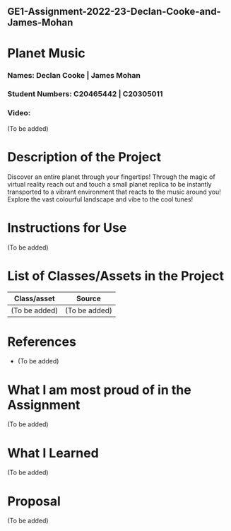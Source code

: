## GE1-Assignment-2022-23-Declan-Cooke-and-James-Mohan

# Planet Music

### Names: Declan Cooke | James Mohan

### Student Numbers: C20465442 | C20305011

### Video: 
(To be added)

# Description of the Project
Discover an entire planet through your fingertips! Through the magic of virtual reality reach out and touch a small planet replica to be instantly transported to a vibrant environment that reacts to the music around you! Explore the vast colourful landscape and vibe to the cool tunes!

# Instructions for Use
(To be added)

# List of Classes/Assets in the Project
| Class/asset | Source |
|-----------|-----------|
| (To be added) | (To be added) |

# References
* (To be added)

# What I am most proud of in the Assignment
(To be added)

# What I Learned
(To be added)

# Proposal
(To be added)
